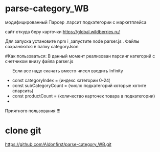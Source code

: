 # parse-category_WB
модифицированный Парсер  .парсит подкатегории с маркетплейса

сайт откуда беру карточки https://global.wildberries.ru/

Для запуска   установите npm i ,запустите node parser.js .
Файлы сохраняются в папку categoryJson


#Как пользоваться:
 В данный момент реализован парсинг категорий с счетчиком внизу файла parser.js
 
<ul>
<p>Если все надо скачать  вместо чисел вводить Infinity</p>
<li>const categoryIndex = (индекс категории 0-24)</li>
<li>const subCategoryCount = (число подкатегорий которые хотите спарсить)</li>
<li>const productCount = (количество карточек товара в подкатегории)</li>
<li></li>
</ul>


Приятного пользования !!! 


# clone git
https://github.com/Aldonfirst/parse-category_WB.git
